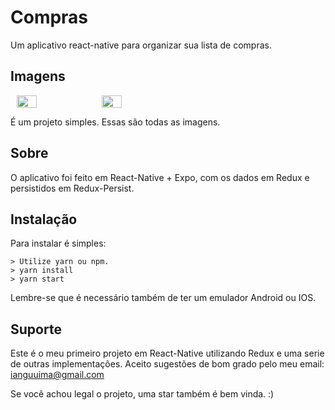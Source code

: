 # Compras
Um aplicativo react-native para organizar sua lista de compras.


## Imagens

<div style="display: flex; flex-direction: row">
<img style="margin-left: 10px" src="https://i.imgur.com/ZQQlCJ9.jpg" width="25%" height="25%">
<img style="margin-left: 10px" src="https://i.imgur.com/1Gpc6EU.jpg" width="25%" height="25%">
</div>

É um projeto simples. Essas são todas as imagens.

## Sobre

O aplicativo foi feito em React-Native + Expo, com os dados em Redux e persistidos em Redux-Persist.

## Instalação

Para instalar é simples:

```
> Utilize yarn ou npm.
> yarn install
> yarn start
```

Lembre-se que é necessário também de ter um emulador Android ou IOS.

## Suporte

Este é o meu primeiro projeto em React-Native utilizando Redux e uma serie de outras implementações.
Aceito sugestões de bom grado pelo meu email: ianguuima@gmail.com

Se você achou legal o projeto, uma star também é bem vinda. :)
